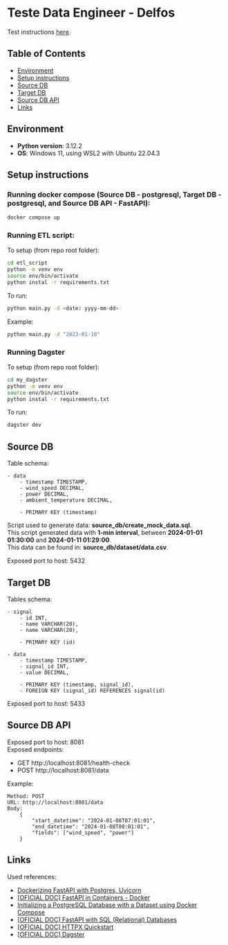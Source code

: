 # Teste Data Engineer - Delfos

Test instructions [here](./teste_data_eng.pdf).

## Table of Contents
- [Environment](#environment)
- [Setup instructions](#setup-instructions)
- [Source DB](#source-db)
- [Target DB](#target-db)
- [Source DB API](#source-db-api)
- [Links](#links)

## Environment
- **Python version**: 3.12.2
- **OS**: Windows 11, using WSL2 with Ubuntu 22.04.3

## Setup instructions
### Running docker compose (Source DB - postgresql, Target DB - postgresql, and Source DB API - FastAPI):
```bash
docker compose up
```
### Running ETL script:
To setup (from repo root folder):
```bash
cd etl_script
python -m venv env
source env/bin/activate
python instal -r requirements.txt
```
To run:
```bash
python main.py -d <date: yyyy-mm-dd>
```
Example:
```bash
python main.py -d "2023-01-10"
```

### Running Dagster
To setup (from repo root folder):
```bash
cd my_dagster
python -m venv env
source env/bin/activate
python instal -r requirements.txt
```
To run:
```bash
dagster dev
```

## Source DB
Table schema:

    - data
        - timestamp TIMESTAMP,
        - wind_speed DECIMAL,
        - power DECIMAL,
        - ambient_temperature DECIMAL,

        - PRIMARY KEY (timestamp)


Script used to generate data: **source_db/create_mock_data.sql**.  
This script generated data with **1-min interval**, between **2024-01-01 01:30:00** and **2024-01-11 01:29:00**.  
This data can be found in: **source_db/dataset/data.csv**.  

Exposed port to host: 5432

## Target DB
Tables schema:

    - signal
        - id INT,
        - name VARCHAR(20),
        - name VARCHAR(20),

        - PRIMARY KEY (id)

    - data
        - timestamp TIMESTAMP,
        - signal_id INT,
        - value DECIMAL,

        - PRIMARY KEY (timestamp, signal_id),
        - FOREIGN KEY (signal_id) REFERENCES signal(id)

Exposed port to host: 5433

## Source DB API
Exposed port to host: 8081  
Exposed endpoints:
- GET http://localhost:8081/health-check
- POST http://localhost:8081/data 

Example:

    Method: POST
    URL: http://localhost:8081/data
    Body:
        {
            "start_datetime": "2024-01-08T07:01:01",
            "end_datetime": "2024-01-08T08:01:01",
            "fields": ["wind_speed", "power"]
        }

## Links
Used references:

- [Dockerizing FastAPI with Postgres, Uvicorn](https://testdriven.io/blog/fastapi-docker-traefik/)
- [[OFICIAL DOC] FastAPI in Containers - Docker](https://fastapi.tiangolo.com/deployment/docker/)
- [Initializing a PostgreSQL Database with a Dataset using Docker Compose](https://medium.com/@asuarezaceves/initializing-a-postgresql-database-with-a-dataset-using-docker-compose-a-step-by-step-guide-3feebd5b1545)
- [[OFICIAL DOC] FastAPI with SQL (Relational) Databases](https://fastapi.tiangolo.com/tutorial/sql-databases/)
- [[OFICIAL DOC] HTTPX Quickstart](https://www.python-httpx.org/quickstart/)
- [[OFICIAL DOC] Dagster](https://docs.dagster.io/getting-started)